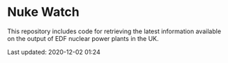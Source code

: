 # Nuke Watch

This repository includes code for retrieving the latest information available on the output of EDF nuclear power plants in the UK.

Last updated: 2020-12-02 01:24